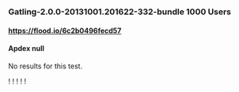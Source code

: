 
### Gatling-2.0.0-20131001.201622-332-bundle 1000 Users
#### https://flood.io/6c2b0496fecd57
#### Apdex null
No results for this test.

\![](./gc/6c2b0496fecd57/tenured_size.jpg)
\![](./gc/6c2b0496fecd57/collection_pause_time.jpg)
\![](./gc/6c2b0496fecd57/cpu_real.jpg)
\![](./gc/6c2b0496fecd57/promoted_size.jpg)
\![](./gc/6c2b0496fecd57/young_size.jpg)

